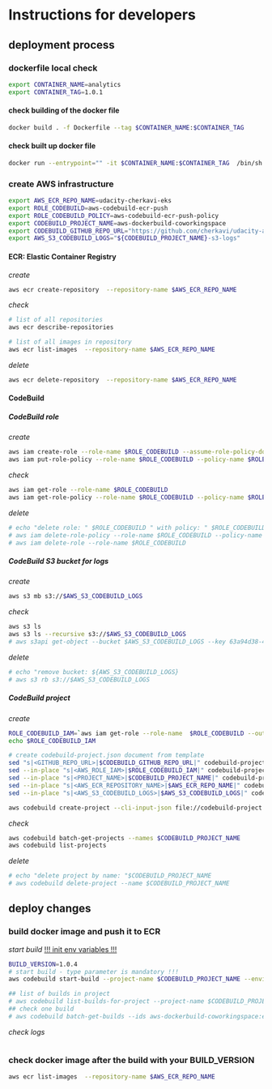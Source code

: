 # Instructions for developers

## deployment process

### dockerfile local check  
```sh
export CONTAINER_NAME=analytics
export CONTAINER_TAG=1.0.1
```
#### check building of the docker file
```sh
docker build . -f Dockerfile --tag $CONTAINER_NAME:$CONTAINER_TAG
```
#### check built up docker file
```sh
docker run --entrypoint="" -it $CONTAINER_NAME:$CONTAINER_TAG  /bin/sh
```

### create AWS infrastructure 
```sh
export AWS_ECR_REPO_NAME=udacity-cherkavi-eks
export ROLE_CODEBUILD=aws-codebuild-ecr-push
export ROLE_CODEBUILD_POLICY=aws-codebuild-ecr-push-policy
export CODEBUILD_PROJECT_NAME=aws-dockerbuild-coworkingspace
export CODEBUILD_GITHUB_REPO_URL="https://github.com/cherkavi/udacity-aws-devops-eks"
export AWS_S3_CODEBUILD_LOGS="${CODEBUILD_PROJECT_NAME}-s3-logs"
```

#### ECR: Elastic Container Registry
*create*
```sh
aws ecr create-repository  --repository-name $AWS_ECR_REPO_NAME
```
*check*
```sh
# list of all repositories 
aws ecr describe-repositories 

# list of all images in repository
aws ecr list-images  --repository-name $AWS_ECR_REPO_NAME
```
*delete*
```sh
aws ecr delete-repository  --repository-name $AWS_ECR_REPO_NAME
```


#### CodeBuild
##### CodeBuild role
*create*
```sh
aws iam create-role --role-name $ROLE_CODEBUILD --assume-role-policy-document file://codebuild-iam-role.json
aws iam put-role-policy --role-name $ROLE_CODEBUILD --policy-name $ROLE_CODEBUILD_POLICY --policy-document file://codebuild-iam-policy.json
```
*check*
```sh
aws iam get-role --role-name $ROLE_CODEBUILD
aws iam get-role-policy --role-name $ROLE_CODEBUILD --policy-name $ROLE_CODEBUILD_POLICY
```
*delete*
```sh
# echo "delete role: " $ROLE_CODEBUILD " with policy: " $ROLE_CODEBUILD_POLICY
# aws iam delete-role-policy --role-name $ROLE_CODEBUILD --policy-name $ROLE_CODEBUILD_POLICY
# aws iam delete-role --role-name $ROLE_CODEBUILD
```

##### CodeBuild S3 bucket for logs
*create*
```sh
aws s3 mb s3://$AWS_S3_CODEBUILD_LOGS
```
*check*
```sh
aws s3 ls
aws s3 ls --recursive s3://$AWS_S3_CODEBUILD_LOGS
# aws s3api get-object --bucket $AWS_S3_CODEBUILD_LOGS --key 63a94d38-45f1-4b3f-9a22-f3bebf1a1650.gz 63a94d38-45f1-4b3f-9a22-f3bebf1a1650.gz
```
*delete*
```sh
# echo "remove bucket: ${AWS_S3_CODEBUILD_LOGS}
# aws s3 rb s3://$AWS_S3_CODEBUILD_LOGS
```

##### CodeBuild project
*create*
```sh
ROLE_CODEBUILD_IAM=`aws iam get-role --role-name  $ROLE_CODEBUILD --output text --query 'Role.Arn'`
echo $ROLE_CODEBUILD_IAM

# create codebuild-project.json document from template 
sed "s|<GITHUB_REPO_URL>|$CODEBUILD_GITHUB_REPO_URL|" codebuild-project-template.json > codebuild-project.json
sed --in-place "s|<AWS_ROLE_IAM>|$ROLE_CODEBUILD_IAM|" codebuild-project.json
sed --in-place "s|<PROJECT_NAME>|$CODEBUILD_PROJECT_NAME|" codebuild-project.json
sed --in-place "s|<AWS_ECR_REPOSITORY_NAME>|$AWS_ECR_REPO_NAME|" codebuild-project.json
sed --in-place "s|<AWS_S3_CODEBUILD_LOGS>|$AWS_S3_CODEBUILD_LOGS|" codebuild-project.json

aws codebuild create-project --cli-input-json file://codebuild-project.json
```
*check*
```sh
aws codebuild batch-get-projects --names $CODEBUILD_PROJECT_NAME
aws codebuild list-projects 
```

*delete*
```sh
# echo "delete project by name: "$CODEBUILD_PROJECT_NAME
# aws codebuild delete-project --name $CODEBUILD_PROJECT_NAME
```


## deploy changes 
### build docker image and push it to ECR
*start build*
[!!! init env variables !!!](#create-aws-infrastructure)
```sh
BUILD_VERSION=1.0.4
# start build - type parameter is mandatory !!! 
aws codebuild start-build --project-name $CODEBUILD_PROJECT_NAME --environment-variables-override '[{"name":"CONTAINER_TAG","value":"'$BUILD_VERSION'","type":"PLAINTEXT"}]'

## list of builds in project
# aws codebuild list-builds-for-project --project-name $CODEBUILD_PROJECT_NAME
## check one build 
# aws codebuild batch-get-builds --ids aws-dockerbuild-coworkingspace:e8a61490-ce3b-4079-98f6-50db93a3299d
```
*check logs*
```sh
```

### check docker image after the build with your BUILD_VERSION
```sh
aws ecr list-images  --repository-name $AWS_ECR_REPO_NAME
```